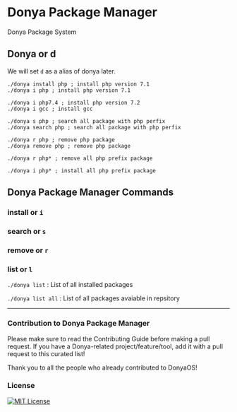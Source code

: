 # Donya Package Manager

Donya Package System

## Donya or d

We will set `d` as a alias of donya later.

```
./donya install php ; install php version 7.1
./donya i php ; install php version 7.1

./donya i php7.4 ; install php version 7.2
./donya i gcc ; install gcc

./donya s php ; search all package with php perfix
./donya search php ; search all package with php perfix

./donya r php ; remove php package
./donya remove php ; remove php package

./donya r php* ; remove all php prefix package

./donya i php* ; install all php prefix package
```

## Donya Package Manager Commands

### install or `i`

### search or `s`

### remove or `r`

### list or `l`

`./donya list` : List of all installed packages

`./donya list all` : List of all packages avaiable in repsitory

-----------

### Contribution to Donya Package Manager

Please make sure to read the Contributing Guide before making a pull request. If you have a Donya-related project/feature/tool, add it with a pull request to this curated list!

Thank you to all the people who already contributed to DonyaOS!

### License

[![MIT License](https://img.shields.io/github/license/DonyaOS/PackageManager)](LICENSE)
